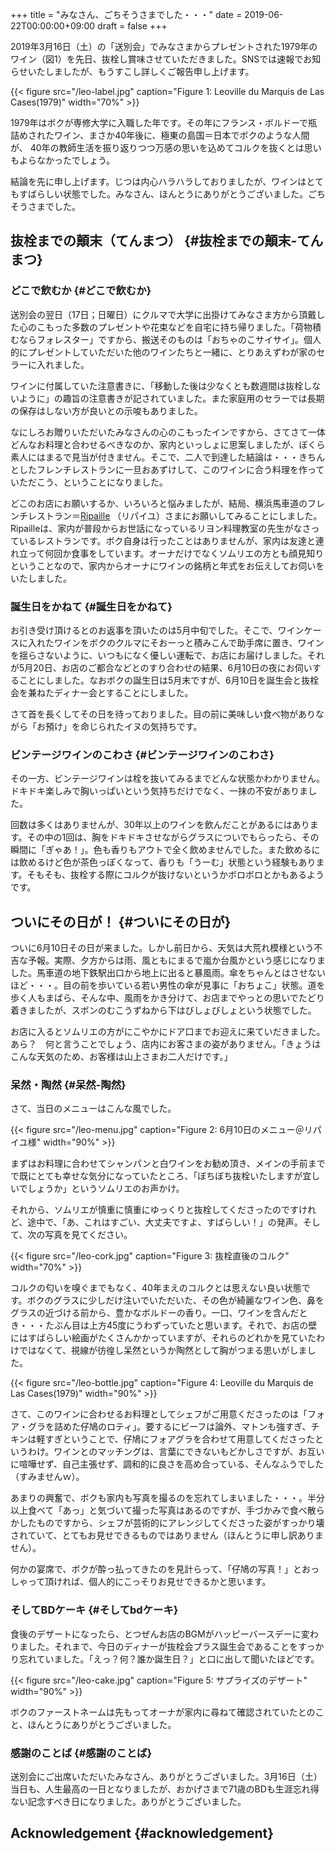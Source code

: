 +++
title = "みなさん、ごちそうさまでした・・・"
date = 2019-06-22T00:00:00+09:00
draft = false
+++

2019年3月16日（土）の「送別会」でみなさまからプレゼントされた1979年のワイン（図1）を先日、抜栓し賞味させていただきました。SNSでは速報でお知らせいたしましたが、もうすこし詳しくご報告申し上げます。

<a id="org1250549"></a>

{{< figure src="/leo-label.jpg" caption="Figure 1: Leoville du Marquis de Las Cases(1979)" width="70%" >}}

1979年はボクが専修大学に入職した年です。その年にフランス・ボルドーで瓶詰めされたワイン、まさか40年後に、極東の島国＝日本でボクのような人間が、
40年の教師生活を振り返りつつ万感の思いを込めてコルクを抜くとは思いもよらなかったでしょう。

結論を先に申し上げます。じつは内心ハラハラしておりましたが、ワインはとてもすばらしい状態でした。みなさん、ほんとうにありがとうございました。ごちそうさまでした。


## 抜栓までの顛末（てんまつ） {#抜栓までの顛末-てんまつ}


### どこで飲むか {#どこで飲むか}

送別会の翌日（17日；日曜日）にクルマで大学に出掛けてみなさま方から頂戴した心のこもった多数のプレゼントや花束などを自宅に持ち帰りました。「荷物積むならフォレスター」ですから、搬送そのものは「おちゃのこサイサイ」。個人的にプレゼントしていただいた他のワインたちと一緒に、とりあえずわが家のセラーに入れました。

ワインに付属していた注意書きに、「移動した後は少なくとも数週間は抜栓しないように」の趣旨の注意書きが記されていました。また家庭用のセラーでは長期の保存はしない方が良いとの示唆もありました。

なにしろお贈りいただいたみなさんの心のこもったインですから、さてさて一体どんなお料理と合わせるべきなのか、家内といっしょに思案しましたが、ぼくら素人にはまるで見当が付きません。そこで、二人で到達した結論は・・・きちんとしたフレンチレストランに一旦おあずけして、このワインに合う料理を作っていただこう、ということになりました。

どこのお店にお願いするか、いろいろと悩みましたが、結局、横浜馬車道のフレンチレストラン＝[Ripaille](http://www.ripaille2002.com/) （リパイユ）さまにお願いしてみることにしました。Ripailleは、家内が普段からお世話になっているリヨン料理教室の先生がなさっているレストランです。ボク自身は行ったことはありませんが、家内は友達と連れ立って何回か食事をしています。オーナだけでなくソムリエの方とも顔見知りということなので、家内からオーナにワインの銘柄と年式をお伝えしてお伺いをいたしました。


### 誕生日をかねて {#誕生日をかねて}

お引き受け頂けるとのお返事を頂いたのは5月中旬でした。そこで、ワインケースに入れたワインをボクのクルマにそおーっと積みこんで助手席に置き、ワインを揺らさないように、いつもになく優しい運転で、お店にお届けしました。それが5月20日、お店のご都合などとのすり合わせの結果、6月10日の夜にお伺いすることにしました。なおボクの誕生日は5月末ですが、6月10日を誕生会と抜栓会を兼ねたディナー会とすることにしました。

さて首を長くしてその日を待っておりました。目の前に美味しい食べ物がありながら「お預け」を命じられたイヌの気持ちです。


### ビンテージワインのこわさ {#ビンテージワインのこわさ}

その一方、ビンテージワインは栓を抜いてみるまでどんな状態かわかりません。ドキドキ楽しみで胸いっぱいという気持ちだけでなく、一抹の不安がありました。

回数は多くはありませんが、30年以上のワインを飲んだことがあるにはあります。その中の1回は、胸をドキドキさせながらグラスについでもらったら、その瞬間に「ぎゃあ！」。色も香りもアウトで全く飲めませんでした。また飲めるには飲めるけど色が茶色っぽくなって、香りも「うーむ」状態という経験もあります。そもそも、抜栓する際にコルクが抜けないというかボロボロとかもあるようです。


## ついにその日が！ {#ついにその日が}

ついに6月10日その日が来ました。しかし前日から、天気は大荒れ模様という不吉な予報。実際、夕方からは雨、風ともにまるで嵐か台風かという感じになりました。馬車道の地下鉄駅出口から地上に出ると暴風雨。傘をちゃんとはさせないほど・・・。目の前を歩いている若い男性の傘が見事に「おちょこ」状態。道を歩く人もまばら、そんな中、風雨をかき分けて、お店までやっとの思いでたどり着きましたが、スボンのむこうずねから下はびしょびしょという状態でした。

お店に入るとソムリエの方がにこやかにドア口までお迎えに来ていだきました。あら？　何と言うことでしょう、店内にお客さまの姿がありません。「きょうはこんな天気のため、お客様は山上さまお二人だけです。」


### 呆然・陶然 {#呆然-陶然}

さて、当日のメニューはこんな風でした。

<a id="orgc4de574"></a>

{{< figure src="/leo-menu.jpg" caption="Figure 2: 6月10日のメニュー＠リパイユ様" width="90%" >}}

まずはお料理に合わせてシャンパンと白ワインをお勧め頂き、メインの手前までで既にとても幸せな気分になっていたところ、「ぼちぼち抜栓いたしますが宜しいでしょうか」というソムリエのお声かけ。

それから、ソムリエが慎重に慎重にゆっくりと抜栓してくださったのですけれど、途中で、「あ、これはすごい、大丈夫ですよ、すばらしい！」の発声。そして、次の写真を見てください。

<a id="orgf56c51c"></a>

{{< figure src="/leo-cork.jpg" caption="Figure 3: 抜栓直後のコルク" width="70%" >}}

コルクの匂いを嗅ぐまでもなく、40年まえのコルクとは思えない良い状態です。ボクのグラスに少しだけ注いでいただいた、その色が綺麗なワイン色、鼻をグラスの近づける前から、豊かなボルドーの香り。一口、ワインを含んだとき・・・たぶん目は上方45度にうわずっていたと思います。それで、お店の壁にはすばらしい絵画がたくさんかかっていますが、それらのどれかを見ていたわけではなくて、視線が彷徨し呆然というか陶然として胸がつまる思いがしました。

<a id="org5391947"></a>

{{< figure src="/leo-bottle.jpg" caption="Figure 4: Leoville du Marquis de Las Cases(1979)" width="90%" >}}

さて、このワインに合わせるお料理としてシェフがご用意くださったのは「フォア・グラを詰めた仔鳩のロティ」。要するにビーフは論外、マトンも強すぎ、チキンは軽すぎということで、仔鳩にフォアグラを合わせて用意してくださったというわけ。ワインとのマッチングは、言葉にできないもどかしさですが、お互いに喧嘩せず、自己主張せず、調和的に良さを高め合っている、そんなふうでした（すみませんｗ）。

あまりの興奮で、ボクも家内も写真を撮るのを忘れてしまいました・・・。半分以上食べて「あっ」と気づいて撮った写真はあるのですが、手づかみで食べ散らかしたものですから、シェフが芸術的にアレンジしてくださった姿がすっかり壊されていて、とてもお見せできるものではありません（ほんとうに申し訳ありません）。

何かの宴席で、ボクが酔っ払ってきたのを見計らって、「仔鳩の写真！」とおっしゃって頂ければ、個人的にこっそりお見せできるかと思います。


### そしてBDケーキ {#そしてbdケーキ}

食後のデザートになったら、とつぜんお店のBGMがハッピーバースデーに変わりました。それまで、今日のディナーが抜栓会プラス誕生会であることをすっかり忘れていました。「えっ？何？誰か誕生日？」と口に出して聞いたほどです。

<a id="orgb9b177c"></a>

{{< figure src="/leo-cake.jpg" caption="Figure 5: サプライズのデザート" width="90%" >}}

ボクのファーストネームは先もってオーナが家内に尋ねて確認されていたとのこと、ほんとうにありがとうございました。


### 感謝のことば {#感謝のことば}

送別会にご出席いただいたみなさん、ありがとうございました。3月16日（土）当日も、人生最高の一日となりましたが、おかげさまで71歳のBDも生涯忘れ得ない記念すべき日になりました。ありがとうございました。


## Acknowledgement {#acknowledgement}